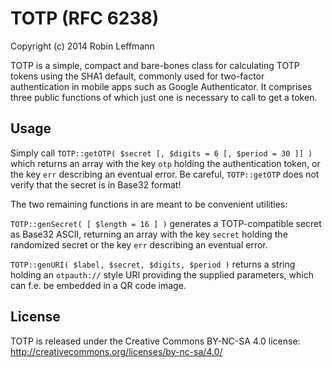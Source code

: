 TOTP (RFC 6238)
===============

Copyright (c) 2014 Robin Leffmann

TOTP is a simple, compact and bare-bones class for calculating TOTP tokens using the SHA1 default, commonly used for two-factor authentication in mobile apps such as Google Authenticator. It comprises three public functions of which just one is necessary to call to get a token.


Usage
-----

Simply call `TOTP::getOTP( $secret [, $digits = 6 [, $period = 30 ]] )` which returns an array with the key `otp` holding the authentication token, or the key `err` describing an eventual error. Be careful, `TOTP::getOTP` does not verify that the secret is in Base32 format!

The two remaining functions in are meant to be convenient utilities:

`TOTP::genSecret( [ $length = 16 ] )` generates a TOTP-compatible secret as Base32 ASCII, returning an array with the key `secret` holding the randomized secret or the key `err` describing an eventual error.

`TOTP::genURI( $label, $secret, $digits, $period )` returns a string holding an `otpauth://` style URI providing the supplied parameters, which can f.e. be embedded in a QR code image.


License
-------

TOTP is released under the Creative Commons BY-NC-SA 4.0 license: http://creativecommons.org/licenses/by-nc-sa/4.0/
